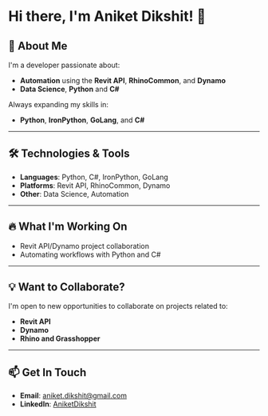# Hi there, I'm Aniket Dikshit! 👋

## 🚀 About Me
I'm a developer passionate about:
- **Automation** using the **Revit API**, **RhinoCommon**, and **Dynamo**
- **Data Science**, **Python** and **C#**

Always expanding my skills in:
- **Python**, **IronPython**, **GoLang**, and **C#**

---

## 🛠️ Technologies & Tools
- **Languages**: Python, C#, IronPython, GoLang
- **Platforms**: Revit API, RhinoCommon, Dynamo
- **Other**: Data Science, Automation

---

## 🔥 What I'm Working On
- Revit API/Dynamo project collaboration
-  Automating workflows with Python and C#

---

## 💡 Want to Collaborate?
I'm open to new opportunities to collaborate on projects related to:
- **Revit API**
- **Dynamo**
- **Rhino and Grasshopper**

---

## 📫 Get In Touch
- **Email**: [aniket.dikshit@gmail.com](mailto:aniket.dikshit@gmail.com)
- **LinkedIn**: [AniketDikshit](https://www.linkedin.com/in/aniketdikshit/)

